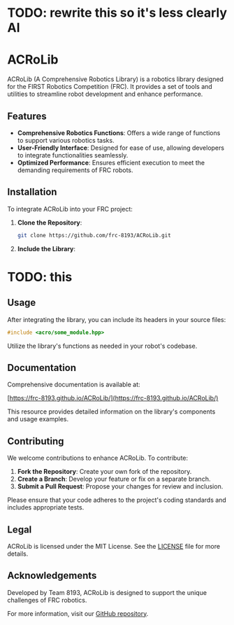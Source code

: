 # TODO: rewrite this so it's less clearly AI

# ACRoLib

ACRoLib (A Comprehensive Robotics Library) is a robotics library designed for the FIRST Robotics Competition (FRC). It provides a set of tools and utilities to streamline robot development and enhance performance.

## Features

- **Comprehensive Robotics Functions**: Offers a wide range of functions to support various robotics tasks.
- **User-Friendly Interface**: Designed for ease of use, allowing developers to integrate functionalities seamlessly.
- **Optimized Performance**: Ensures efficient execution to meet the demanding requirements of FRC robots.

## Installation

To integrate ACRoLib into your FRC project:

1. **Clone the Repository**:
   ```bash
   git clone https://github.com/frc-8193/ACRoLib.git
   ```
2. **Include the Library**:
# TODO: this
## Usage

After integrating the library, you can include its headers in your source files:

```cpp
#include <acro/some_module.hpp>
```

Utilize the library's functions as needed in your robot's codebase.

## Documentation

Comprehensive documentation is available at:

[https://frc-8193.github.io/ACRoLib/](https://frc-8193.github.io/ACRoLib/)

This resource provides detailed information on the library's components and usage examples.

## Contributing

We welcome contributions to enhance ACRoLib. To contribute:

1. **Fork the Repository**: Create your own fork of the repository.
2. **Create a Branch**: Develop your feature or fix on a separate branch.
3. **Submit a Pull Request**: Propose your changes for review and inclusion.

Please ensure that your code adheres to the project's coding standards and includes appropriate tests.

## Legal

ACRoLib is licensed under the MIT License. See the [LICENSE](LICENSE) file for more details.

## Acknowledgements

Developed by Team 8193, ACRoLib is designed to support the unique challenges of FRC robotics.

For more information, visit our [GitHub repository](https://github.com/frc-8193/ACRoLib).
